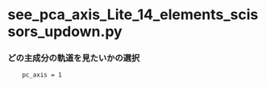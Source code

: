 # see_pca_axis_Lite_14_elements_scissors_updown.py
### どの主成分の軌道を見たいかの選択
```bash
    pc_axis = 1
```
